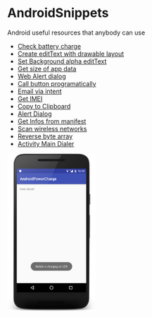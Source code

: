 # AndroidSnippets
Android useful resources that anybody can use

* <a href="https://github.com/georgioupanayiotis/AndroidSnippets/blob/master/check-battery-charge.java">Check battery charge</a>
* <a href="https://github.com/georgioupanayiotis/AndroidSnippets/blob/master/editText-with-drawable-layout.xml">Create editText with drawable layout</a>
* <a href="https://github.com/georgioupanayiotis/AndroidSnippets/blob/master/setBackground-alpha-editText.xml">Set Background alpha editText</a>
* <a href="https://github.com/georgioupanayiotis/AndroidSnippets/blob/master/get-size-of-app-data.java">Get size of app data</a>
* <a href="https://github.com/georgioupanayiotis/AndroidSnippets/blob/master/alert-dialog.java">Web Alert dialog</a>
* <a href="https://github.com/georgioupanayiotis/AndroidSnippets/blob/master/call-click-button-programatically.java">Call button programatically</a>
* <a href="https://github.com/georgioupanayiotis/AndroidSnippets/blob/master/email-via-intent.java">Email via intent</a>
* <a href="https://github.com/georgioupanayiotis/AndroidSnippets/blob/master/get-imei.java">Get IMEI</a>
* <a href="https://github.com/georgioupanayiotis/AndroidSnippets/blob/master/copy-to-clipboard.java">Copy to Clipboard</a>
* <a href="https://github.com/georgioupanayiotis/AndroidSnippets/blob/master/alert-dialog.java">Alert Dialog</a>
* <a href="https://github.com/georgioupanayiotis/AndroidSnippets/blob/master/get-infos-from-manifest.java" target="_blank">Get Infos from manifest</a>
* <a href="https://github.com/georgioupanayiotis/AndroidSnippets/blob/master/scan-wireless-networks.java" target="_blank">Scan wireless networks</a>
* <a href="https://github.com/georgioupanayiotis/AndroidSnippets/blob/master/reverse-byte-array.java" target="_blank">Reverse byte array</a>
* <a href="https://github.com/georgioupanayiotis/AndroidSnippets/blob/master/activity_main_dialer.xml" target="_blank">Activity Main Dialer</a>




<p align="left"><a href="https://github.com/georgioupanayiotis/AndroidSnippets/blob/master/get-infos-from-manifest.java" target="_blank">
<img src="https://github.com/georgioupanayiotis/AndroidSnippets/blob/master/android-power.png" width="200"></a>
</p>
